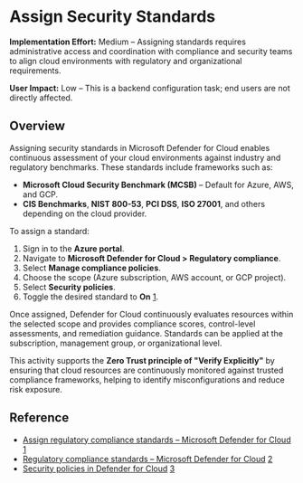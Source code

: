 # Assign Security Standards

**Implementation Effort:** Medium – Assigning standards requires administrative access and coordination with compliance and security teams to align cloud environments with regulatory and organizational requirements.

**User Impact:** Low – This is a backend configuration task; end users are not directly affected.

## Overview

Assigning security standards in Microsoft Defender for Cloud enables continuous assessment of your cloud environments against industry and regulatory benchmarks. These standards include frameworks such as:

- **Microsoft Cloud Security Benchmark (MCSB)** – Default for Azure, AWS, and GCP.
- **CIS Benchmarks**, **NIST 800-53**, **PCI DSS**, **ISO 27001**, and others depending on the cloud provider.

To assign a standard:

1. Sign in to the **Azure portal**.
2. Navigate to **Microsoft Defender for Cloud > Regulatory compliance**.
3. Select **Manage compliance policies**.
4. Choose the scope (Azure subscription, AWS account, or GCP project).
5. Select **Security policies**.
6. Toggle the desired standard to **On** [1](https://learn.microsoft.com/en-us/azure/defender-for-cloud/update-regulatory-compliance-packages).

Once assigned, Defender for Cloud continuously evaluates resources within the selected scope and provides compliance scores, control-level assessments, and remediation guidance. Standards can be applied at the subscription, management group, or organizational level.

This activity supports the **Zero Trust principle of "Verify Explicitly"** by ensuring that cloud resources are continuously monitored against trusted compliance frameworks, helping to identify misconfigurations and reduce risk exposure.

## Reference

- [Assign regulatory compliance standards – Microsoft Defender for Cloud](https://learn.microsoft.com/en-us/azure/defender-for-cloud/update-regulatory-compliance-packages) [1](https://learn.microsoft.com/en-us/azure/defender-for-cloud/update-regulatory-compliance-packages)
- [Regulatory compliance standards – Microsoft Defender for Cloud](https://learn.microsoft.com/en-us/azure/defender-for-cloud/concept-regulatory-compliance-standards) [2](https://learn.microsoft.com/en-us/azure/defender-for-cloud/concept-regulatory-compliance-standards)
- [Security policies in Defender for Cloud](https://learn.microsoft.com/en-us/azure/defender-for-cloud/security-policy-concept) [3](https://learn.microsoft.com/en-us/azure/defender-for-cloud/security-policy-concept)
